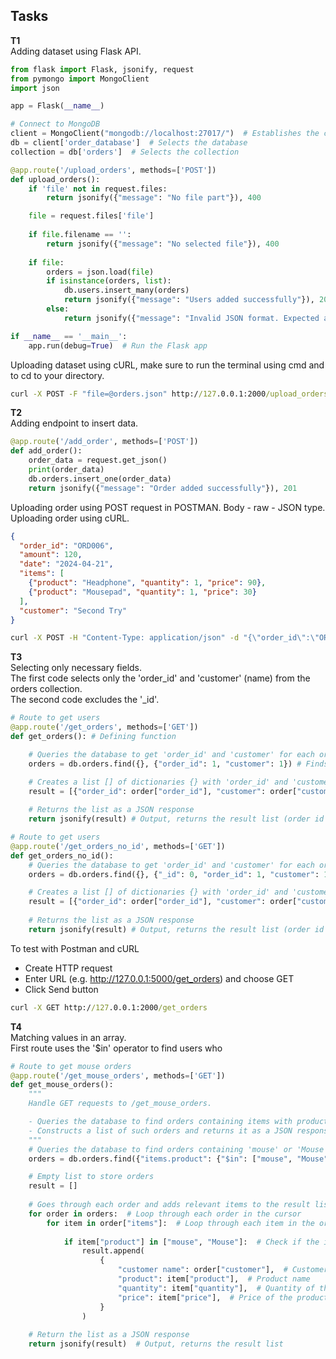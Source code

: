 

## Tasks 
**T1**<br>
Adding dataset using Flask API.

```python
from flask import Flask, jsonify, request
from pymongo import MongoClient
import json

app = Flask(__name__)

# Connect to MongoDB
client = MongoClient("mongodb://localhost:27017/")  # Establishes the connection to MongoDB
db = client['order_database']  # Selects the database
collection = db['orders']  # Selects the collection

@app.route('/upload_orders', methods=['POST'])
def upload_orders():
    if 'file' not in request.files:
        return jsonify({"message": "No file part"}), 400

    file = request.files['file']
    
    if file.filename == '':
        return jsonify({"message": "No selected file"}), 400
    
    if file:
        orders = json.load(file)
        if isinstance(orders, list):
            db.users.insert_many(orders)
            return jsonify({"message": "Users added successfully"}), 201
        else:
            return jsonify({"message": "Invalid JSON format. Expected a list of users."}), 400

if __name__ == '__main__':
    app.run(debug=True)  # Run the Flask app
```

Uploading dataset using cURL, make sure to run the terminal using cmd and to cd to your directory.
```cmd
curl -X POST -F "file=@orders.json" http://127.0.0.1:2000/upload_orders
```

**T2**<br>
Adding endpoint to insert data.

```python
@app.route('/add_order', methods=['POST'])
def add_order():
    order_data = request.get_json()
    print(order_data)
    db.orders.insert_one(order_data)
    return jsonify({"message": "Order added successfully"}), 201
```

Uploading order using POST request in POSTMAN. Body - raw - JSON type.<br>
Uploading order using cURL.

```json
{
  "order_id": "ORD006",
  "amount": 120,
  "date": "2024-04-21",
  "items": [
    {"product": "Headphone", "quantity": 1, "price": 90},
    {"product": "Mousepad", "quantity": 1, "price": 30}
  ],
  "customer": "Second Try"
}
```
```cmd
curl -X POST -H "Content-Type: application/json" -d "{\"order_id\":\"ORD007\",\"amount\":420,\"date\":\"2024-04-26\",\"items\":[{\"product\":\"Monitor\",\"quantity\":2,\"price\":200},{\"name\":\"Mousepad\",\"quantity\":1,\"price\":20}],\"customer\":\"Curl Work\"}" http://127.0.0.1:5000/add_order
```

**T3**<br>
Selecting only necessary fields.<br>
The first code selects only the 'order_id' and 'customer' (name) from the orders collection.<br>
The second code excludes the '_id'.

```python
# Route to get users 
@app.route('/get_orders', methods=['GET'])
def get_orders(): # Defining function

    # Queries the database to get 'order_id' and 'customer' for each order
    orders = db.orders.find({}, {"order_id": 1, "customer": 1}) # Finds all orders

    # Creates a list [] of dictionaries {} with 'order_id' and 'customer' for each order
    result = [{"order_id": order["order_id"], "customer": order["customer"]} for order in orders] # List of results
    
    # Returns the list as a JSON response
    return jsonify(result) # Output, returns the result list (order id and customer name)
```
```python
# Route to get users 
@app.route('/get_orders_no_id', methods=['GET'])
def get_orders_no_id():
    # Queries the database to get 'order_id' and 'customer' for each order
    orders = db.orders.find({}, {"_id": 0, "order_id": 1, "customer": 1}) # Finds all orders

    # Creates a list [] of dictionaries {} with 'order_id' and 'customer' for each order
    result = [{"order_id": order["order_id"], "customer": order["customer"]} for order in orders] # List of results
    
    # Returns the list as a JSON response
    return jsonify(result) # Output, returns the result list (order id and customer name)
```

To test with Postman and cURL<br>
- Create HTTP request<br>
- Enter URL (e.g. http://127.0.0.1:5000/get_orders) and choose GET<br>
- Click Send button
```cmd
curl -X GET http://127.0.0.1:2000/get_orders
```

**T4**<br>
Matching values in an array.<br>
First route uses the '$in' operator to find users who 

```python
# Route to get mouse orders
@app.route('/get_mouse_orders', methods=['GET'])
def get_mouse_orders():
    """
    Handle GET requests to /get_mouse_orders.

    - Queries the database to find orders containing items with product names 'mouse' or 'Mouse'.
    - Constructs a list of such orders and returns it as a JSON response.
    """
    # Queries the database to find orders containing 'mouse' or 'Mouse' in the 'items' array
    orders = db.orders.find({"items.product": {"$in": ["mouse", "Mouse"]}})  # Query for orders with 'mouse' or 'Mouse'

    # Empty list to store orders
    result = []
    
    # Goes through each order and adds relevant items to the result list
    for order in orders:  # Loop through each order in the cursor
        for item in order["items"]:  # Loop through each item in the order's items list
            
            if item["product"] in ["mouse", "Mouse"]:  # Check if the item's product is 'mouse' or 'Mouse'
                result.append(
                    {
                        "customer name": order["customer"],  # Customer name from the order
                        "product": item["product"],  # Product name
                        "quantity": item["quantity"],  # Quantity of the product
                        "price": item["price"],  # Price of the product
                    }
                )
    
    # Return the list as a JSON response
    return jsonify(result)  # Output, returns the result list
```
